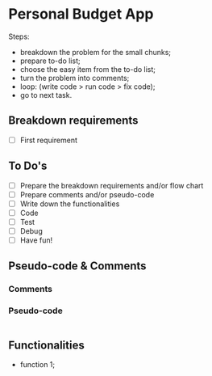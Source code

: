 # Personal Budget App

Steps: 
- breakdown the problem for the small chunks;
- prepare to-do list;
- choose the easy item from the to-do list;
- turn the problem into comments;
- loop: (write code > run code > fix code);
- go to next task.

## Breakdown requirements
- [ ] First requirement 
 

## To Do's
- [ ] Prepare the breakdown requirements and/or flow chart
- [ ] Prepare comments and/or pseudo-code
- [ ] Write down the functionalities
- [ ] Code
- [ ] Test
- [ ] Debug
- [ ] Have fun!

## Pseudo-code & Comments
### Comments


### Pseudo-code
```

```

## Functionalities
- function 1;

